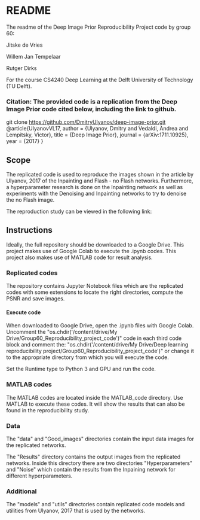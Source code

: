 # README 

The readme of the Deep Image Prior Reproducibility Project code by group 60:

Jitske de Vries

Willem Jan Tempelaar

Rutger Dirks 

For the course CS4240 Deep Learning at the Delft University of Technology (TU Delft).

### Citation: The provided code is a replication from the Deep Image Prior code cited below, including the link to github.

git clone https://github.com/DmitryUlyanov/deep-image-prior.git
@article{UlyanovVL17,
    author    = {Ulyanov, Dmitry and Vedaldi, Andrea and Lempitsky, Victor},
    title     = {Deep Image Prior},
    journal   = {arXiv:1711.10925},
    year      = {2017}
}

## Scope

The replicated code is used to reproduce the images shown in the article by Ulyanov, 2017 
of the Inpainting and Flash - no Flash networks. Furthermore, a hyperparameter research is done on the Inpainting network
as well as experiments with the Denoising and Inpainting networks to try to denoise the no Flash image.  

The reproduction study can be viewed in the following link:  

## Instructions

Ideally, the full repository should be downloaded to a Google Drive. 
This project makes use of Google Colab to execute the .ipynb codes.
This project also makes use of MATLAB code for result analysis. 

### Replicated codes
The repository contains Jupyter Notebook files which are the replicated codes 
with some extensions to locate the right directories, compute the PSNR and save images.

#### Execute code
When downloaded to Google Drive, open the .ipynb files with Google Colab.
Uncomment the 
"os.chdir('/content/drive/My Drive/Group60_Reproducibility_project_code')"
code in each third code block and comment the: 
"os.chdir('/content/drive/My Drive/Deep learning reproducibility project/Group60_Reproducibility_project_code')"
or change it to the appropriate directory from which you will execute the code.

Set the Runtime type to Python 3 and GPU and run the code.


### MATLAB codes
The MATLAB codes are located inside the MATLAB_code directory.
Use MATLAB to execute these codes. 
It will show the results that can also be found in the reproducibility study. 

### Data
The "data" and "Good_images" directories contain the input data images for the replicated networks.

The "Results" directory contains the output images from the replicated networks. 
Inside this directory there are two directories "Hyperparameters" and "Noise"
which contain the results from the Inpaining network for different hyperparameters. 

### Additional 
The "models" and "utils" directories contain replicated code models and utilities from Ulyanov, 2017
that is used by the networks.


